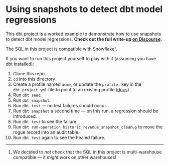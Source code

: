 # Using snapshots to detect dbt model regressions
This dbt project is a worked example to demonstrate how to use snapshots to detect dbt model regressions. **Check out the full write-up [on Discourse](to-do).**

The SQL in this project is compatible with Snowflake¹.

If you want to run this project yourself to play with it (assuming you have
dbt installed):
1. Clone this repo.
2. `cd` into this directory
2. Create a profile named `acme`, or update the `profile:` key in the `dbt_project.yml` file to point to an existing profile ([docs](https://docs.getdbt.com/docs/configure-your-profile)).
3. Run `dbt seed`.
4. Run `dbt snapshot`.
4. Run `dbt test` — no test failures should occur.
5. Run `dbt snapshot` a second time — on this run, a regression should be introduced.
6. Run `dbt test` to see the failure.
7. Run `dbt run-operation historic_revenue_snapshot_cleanup` to move the rogue record into an audit table.
8. Run `dbt test` again to see the healed failure.

-----
1. We decided to _not_ check that the SQL in this project is multi-warehouse compatible — it _might_ work on other warehouses!
